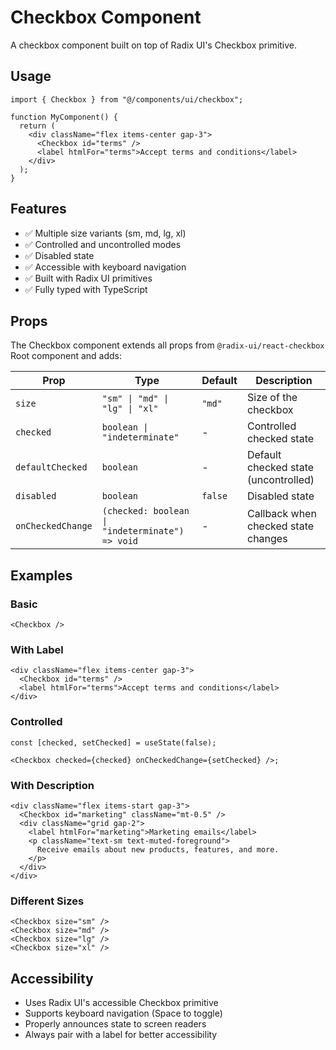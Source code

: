 # Checkbox Component

A checkbox component built on top of Radix UI's Checkbox primitive.

## Usage

```tsx
import { Checkbox } from "@/components/ui/checkbox";

function MyComponent() {
  return (
    <div className="flex items-center gap-3">
      <Checkbox id="terms" />
      <label htmlFor="terms">Accept terms and conditions</label>
    </div>
  );
}
```

## Features

- ✅ Multiple size variants (sm, md, lg, xl)
- ✅ Controlled and uncontrolled modes
- ✅ Disabled state
- ✅ Accessible with keyboard navigation
- ✅ Built with Radix UI primitives
- ✅ Fully typed with TypeScript

## Props

The Checkbox component extends all props from `@radix-ui/react-checkbox` Root component and adds:

| Prop              | Type                                            | Default | Description                          |
| ----------------- | ----------------------------------------------- | ------- | ------------------------------------ |
| `size`            | `"sm" \| "md" \| "lg" \| "xl"`                  | `"md"`  | Size of the checkbox                 |
| `checked`         | `boolean \| "indeterminate"`                    | -       | Controlled checked state             |
| `defaultChecked`  | `boolean`                                       | -       | Default checked state (uncontrolled) |
| `disabled`        | `boolean`                                       | `false` | Disabled state                       |
| `onCheckedChange` | `(checked: boolean \| "indeterminate") => void` | -       | Callback when checked state changes  |

## Examples

### Basic

```tsx
<Checkbox />
```

### With Label

```tsx
<div className="flex items-center gap-3">
  <Checkbox id="terms" />
  <label htmlFor="terms">Accept terms and conditions</label>
</div>
```

### Controlled

```tsx
const [checked, setChecked] = useState(false);

<Checkbox checked={checked} onCheckedChange={setChecked} />;
```

### With Description

```tsx
<div className="flex items-start gap-3">
  <Checkbox id="marketing" className="mt-0.5" />
  <div className="grid gap-2">
    <label htmlFor="marketing">Marketing emails</label>
    <p className="text-sm text-muted-foreground">
      Receive emails about new products, features, and more.
    </p>
  </div>
</div>
```

### Different Sizes

```tsx
<Checkbox size="sm" />
<Checkbox size="md" />
<Checkbox size="lg" />
<Checkbox size="xl" />
```

## Accessibility

- Uses Radix UI's accessible Checkbox primitive
- Supports keyboard navigation (Space to toggle)
- Properly announces state to screen readers
- Always pair with a label for better accessibility
